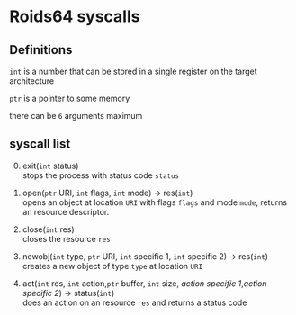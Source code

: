 # Roids64 syscalls
## Definitions
`int` is a number that can be stored in a single register on the target architecture</br>

`ptr` is a pointer to some memory</br>

there can be `6` arguments maximum
## syscall list
0. exit(`int` status) </br>
stops the process with status code `status`

1. open(`ptr` URI, `int` flags, `int` mode) -> res(`int`) </br>
opens an object at location `URI` with flags `flags` and mode `mode`, returns an resource descriptor.
2. close(`int` res) </br>
closes the resource `res`
3. newobj(`int` type, `ptr` URI, `int` specific 1, `int` specific 2) -> res(`int`) </br>
creates a new object of type  `type` at location `URI`
4. act(`int` res, `int` action,`ptr` buffer, `int` size, *action specific 1*,*action specific 2*) -> status(`int`) </br>
does an action on an resource `res` and returns a status code
